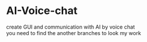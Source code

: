 # AI-Voice-chat
create GUI and communication with AI by voice chat <br />
you need to find the another branches to look my work
